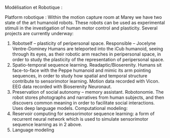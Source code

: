 
Modélisation et Robotique :

Platform robotique :  Within the motion capture room at Marey we have two state of the art humanoid robots.  These robots can be used as experimental stimuli in the investigation of human motor control and plasticity.  Several projects are currently underway:
1.  Robotself – plasticity of peripersonal space.  Responsible – Jocelyne Ventre-Dominey
Humans are teleported into the iCub humanoid, seeing through its eyes, as their robotic arm reaches in peripersonal space, in order to study the plasticity of the representation of peripersonal space.
2.  Spatio-temporal sequence learning.  Readaptic/Bioserenity.  Humans sit face-to-face with the Peppe humanoid and mimic its arm pointing sequences, in order to study how spatial and temporal structure contribute to sensorimotor learning.  Motion data recorded with Vicon.  EEG data recorded with Bioserenity Neuronaut.
3.  Preservation of social autonomy – memory assistant.  Robotonomie.  The robot stores photographs and narratives from human subjects, and then discovers common meaning in order to facilitate social interactions.  Uses deep language models.
Computational modeling:
1.  Reservoir computing for sensorimotor sequence learning:  a form of recurrent neural network which is used to simulate sensorimotor sequence learning as in 2 above.
2.  Language modeling 
